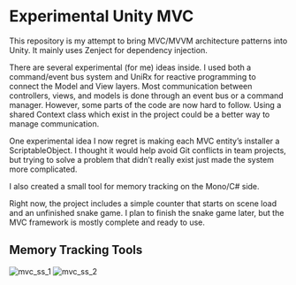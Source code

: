 # Experimental Unity MVC

This repository is my attempt to bring MVC/MVVM architecture patterns into Unity. It mainly uses Zenject for dependency injection.

There are several experimental (for me) ideas inside. I used both a command/event bus system and UniRx for reactive programming to connect the Model and View layers. Most communication between controllers, views, and models is done through an event bus or a command manager. However, some parts of the code are now hard to follow. Using a shared Context class which exist in the project could be a better way to manage communication.

One experimental idea I now regret is making each MVC entity’s installer a ScriptableObject. I thought it would help avoid Git conflicts in team projects, but trying to solve a problem that didn’t really exist just made the system more complicated.

I also created a small tool for memory tracking on the Mono/C# side.

Right now, the project includes a simple counter that starts on scene load and an unfinished snake game. I plan to finish the snake game later, but the MVC framework is mostly complete and ready to use.

## Memory Tracking Tools

![mvc_ss_1](https://github.com/user-attachments/assets/04cd7fa0-8ee0-4a73-99c8-005a9dab0bb8)
![mvc_ss_2](https://github.com/user-attachments/assets/2c3e4b48-35ec-4305-87e5-71cb9d893bd2)
